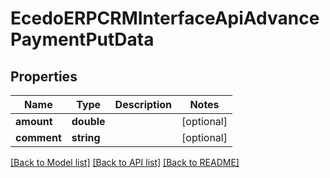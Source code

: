 # EcedoERPCRMInterfaceApiAdvancePaymentPutData

## Properties
Name | Type | Description | Notes
------------ | ------------- | ------------- | -------------
**amount** | **double** |  | [optional] 
**comment** | **string** |  | [optional] 

[[Back to Model list]](../README.md#documentation-for-models) [[Back to API list]](../README.md#documentation-for-api-endpoints) [[Back to README]](../README.md)


